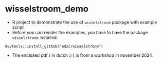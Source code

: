 # wisselstroom_demo

-  R project to demonstrate the use of  `wisselstroom` package with example script
-  Before you can render the examples, you have to have the package `wisselstroom` installed:  

`devtools::install_github("ed2c/wisselstroom")`

-  The enclosed pdf ( in dutch :) ) is from a workshop in november 2024.



